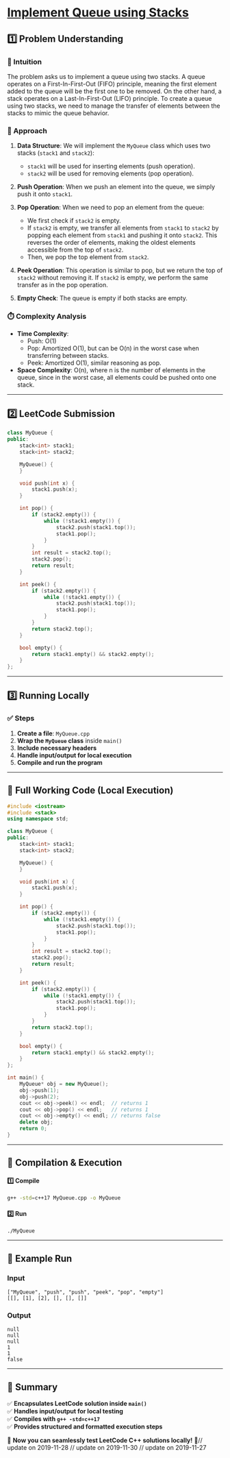 # **[Implement Queue using Stacks](https://leetcode.com/problems/implement-queue-using-stacks/description/)**  

## **1️⃣ Problem Understanding**  
### **📌 Intuition**  
The problem asks us to implement a queue using two stacks. A queue operates on a First-In-First-Out (FIFO) principle, meaning the first element added to the queue will be the first one to be removed. On the other hand, a stack operates on a Last-In-First-Out (LIFO) principle. To create a queue using two stacks, we need to manage the transfer of elements between the stacks to mimic the queue behavior.

### **🚀 Approach**  
1. **Data Structure**: We will implement the `MyQueue` class which uses two stacks (`stack1` and `stack2`):
   - `stack1` will be used for inserting elements (push operation).
   - `stack2` will be used for removing elements (pop operation).

2. **Push Operation**: When we push an element into the queue, we simply push it onto `stack1`.

3. **Pop Operation**: When we need to pop an element from the queue:
   - We first check if `stack2` is empty. 
   - If `stack2` is empty, we transfer all elements from `stack1` to `stack2` by popping each element from `stack1` and pushing it onto `stack2`. This reverses the order of elements, making the oldest elements accessible from the top of `stack2`.
   - Then, we pop the top element from `stack2`.

4. **Peek Operation**: This operation is similar to pop, but we return the top of `stack2` without removing it. If `stack2` is empty, we perform the same transfer as in the pop operation.

5. **Empty Check**: The queue is empty if both stacks are empty.

### **⏱️ Complexity Analysis**  
- **Time Complexity**: 
  - Push: O(1)
  - Pop: Amortized O(1), but can be O(n) in the worst case when transferring between stacks.
  - Peek: Amortized O(1), similar reasoning as pop.
- **Space Complexity**: O(n), where n is the number of elements in the queue, since in the worst case, all elements could be pushed onto one stack.

---  

## **2️⃣ LeetCode Submission**  
```cpp
class MyQueue {
public:
    stack<int> stack1;
    stack<int> stack2;

    MyQueue() {
    }

    void push(int x) {
        stack1.push(x);
    }

    int pop() {
        if (stack2.empty()) {
            while (!stack1.empty()) {
                stack2.push(stack1.top());
                stack1.pop();
            }
        }
        int result = stack2.top();
        stack2.pop();
        return result;
    }

    int peek() {
        if (stack2.empty()) {
            while (!stack1.empty()) {
                stack2.push(stack1.top());
                stack1.pop();
            }
        }
        return stack2.top();
    }

    bool empty() {
        return stack1.empty() && stack2.empty();
    }
};
```  

---  

## **3️⃣ Running Locally**  
### **✅ Steps**  
1. **Create a file**: `MyQueue.cpp`  
2. **Wrap the `MyQueue` class** inside `main()`  
3. **Include necessary headers**  
4. **Handle input/output for local execution**  
5. **Compile and run the program**  

---  

## **📝 Full Working Code (Local Execution)**  
```cpp
#include <iostream>
#include <stack>
using namespace std;

class MyQueue {
public:
    stack<int> stack1;
    stack<int> stack2;

    MyQueue() {
    }

    void push(int x) {
        stack1.push(x);
    }

    int pop() {
        if (stack2.empty()) {
            while (!stack1.empty()) {
                stack2.push(stack1.top());
                stack1.pop();
            }
        }
        int result = stack2.top();
        stack2.pop();
        return result;
    }

    int peek() {
        if (stack2.empty()) {
            while (!stack1.empty()) {
                stack2.push(stack1.top());
                stack1.pop();
            }
        }
        return stack2.top();
    }

    bool empty() {
        return stack1.empty() && stack2.empty();
    }
};

int main() {
    MyQueue* obj = new MyQueue();
    obj->push(1);
    obj->push(2);
    cout << obj->peek() << endl;  // returns 1
    cout << obj->pop() << endl;   // returns 1
    cout << obj->empty() << endl; // returns false
    delete obj;
    return 0;
}
```  

---  

## **🔧 Compilation & Execution**  
#### **1️⃣ Compile**  
```bash
g++ -std=c++17 MyQueue.cpp -o MyQueue
```  

#### **2️⃣ Run**  
```bash
./MyQueue
```  

---  

## **🎯 Example Run**  
### **Input**  
```
["MyQueue", "push", "push", "peek", "pop", "empty"]
[[], [1], [2], [], [], []]
```  
### **Output**  
```
null
null
null
1
1
false
```  

---  

## **📌 Summary**  
✅ **Encapsulates LeetCode solution inside `main()`**  
✅ **Handles input/output for local testing**  
✅ **Compiles with `g++ -std=c++17`**  
✅ **Provides structured and formatted execution steps**  

🚀 **Now you can seamlessly test LeetCode C++ solutions locally!** 🚀// update on 2019-11-28
// update on 2019-11-30
// update on 2019-11-27

